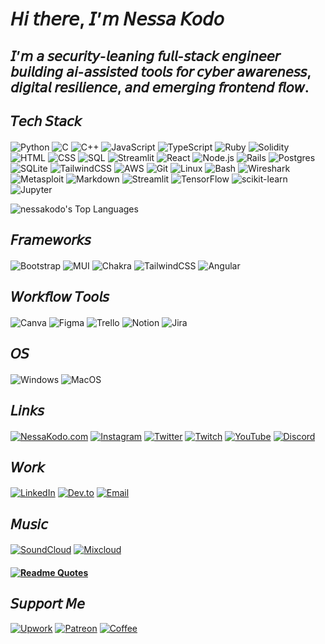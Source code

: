 # 𝘏𝘪 𝘵𝘩𝘦𝘳𝘦, 𝘐’𝘮 𝘕𝘦𝘴𝘴𝘢 𝘒𝘰𝘥𝘰

## 𝘐’𝘮 𝘢 𝘴𝘦𝘤𝘶𝘳𝘪𝘵𝘺-𝘭𝘦𝘢𝘯𝘪𝘯𝘨 𝘧𝘶𝘭𝘭-𝘴𝘵𝘢𝘤𝘬 𝘦𝘯𝘨𝘪𝘯𝘦𝘦𝘳 𝘣𝘶𝘪𝘭𝘥𝘪𝘯𝘨 𝘢𝘪-𝘢𝘴𝘴𝘪𝘴𝘵𝘦𝘥 𝘵𝘰𝘰𝘭𝘴 𝘧𝘰𝘳 𝘤𝘺𝘣𝘦𝘳 𝘢𝘸𝘢𝘳𝘦𝘯𝘦𝘴𝘴, 𝘥𝘪𝘨𝘪𝘵𝘢𝘭 𝘳𝘦𝘴𝘪𝘭𝘪𝘦𝘯𝘤𝘦, 𝘢𝘯𝘥 𝘦𝘮𝘦𝘳𝘨𝘪𝘯𝘨 𝘧𝘳𝘰𝘯𝘵𝘦𝘯𝘥 𝘧𝘭𝘰𝘸.

## 𝘛𝘦𝘤𝘩 𝘚𝘵𝘢𝘤𝘬

#### 

#### 
![Python](https://img.shields.io/badge/Python-000000?style=for-the-badge&logo=python&logoColor=white)
![C](https://img.shields.io/badge/C-000000?style=for-the-badge&logo=c&logoColor=white)
![C++](https://img.shields.io/badge/C++-000000?style=for-the-badge&logo=cplusplus&logoColor=white)
![JavaScript](https://img.shields.io/badge/JavaScript-000000?style=for-the-badge&logo=javascript&logoColor=white)
![TypeScript](https://img.shields.io/badge/TypeScript-000000?style=for-the-badge&logo=typescript&logoColor=white)
![Ruby](https://img.shields.io/badge/Ruby-000000?style=for-the-badge&logo=ruby&logoColor=white)
![Solidity](https://img.shields.io/badge/Solidity-000000?style=for-the-badge&logo=solidity&logoColor=white)
![HTML](https://img.shields.io/badge/HTML5-000000?style=for-the-badge&logo=html5&logoColor=white)
![CSS](https://img.shields.io/badge/CSS3-000000?style=for-the-badge&logo=css3&logoColor=white)
![SQL](https://img.shields.io/badge/SQL-000000?style=for-the-badge&logo=postgresql&logoColor=white)
![Streamlit](https://img.shields.io/badge/Streamlit-000000?style=for-the-badge&logo=streamlit&logoColor=white)
![React](https://img.shields.io/badge/React-000000?style=for-the-badge&logo=react&logoColor=white)
![Node.js](https://img.shields.io/badge/Node.js-000000?style=for-the-badge&logo=nodedotjs&logoColor=white)
![Rails](https://img.shields.io/badge/Rails-000000?style=for-the-badge&logo=ruby-on-rails&logoColor=white)
![Postgres](https://img.shields.io/badge/PostgreSQL-000000?style=for-the-badge&logo=postgresql&logoColor=white)
![SQLite](https://img.shields.io/badge/SQLite-000000?style=for-the-badge&logo=sqlite&logoColor=white)
![TailwindCSS](https://img.shields.io/badge/TailwindCSS-000000?style=for-the-badge&logo=tailwind-css&logoColor=white)
![AWS](https://img.shields.io/badge/AWS-000000?style=for-the-badge&logo=amazonaws&logoColor=white)
![Git](https://img.shields.io/badge/Git-000000?style=for-the-badge&logo=git&logoColor=white)
![Linux](https://img.shields.io/badge/Linux-000000?style=for-the-badge&logo=linux&logoColor=white)
![Bash](https://img.shields.io/badge/Bash-000000?style=for-the-badge&logo=gnubash&logoColor=white)
![Wireshark](https://img.shields.io/badge/Wireshark-000000?style=for-the-badge&logo=wireshark&logoColor=white)
![Metasploit](https://img.shields.io/badge/Metasploit-000000?style=for-the-badge&logo=metasploit&logoColor=white)
![Markdown](https://img.shields.io/badge/Markdown-000000?style=for-the-badge&logo=markdown&logoColor=white)
![Streamlit](https://img.shields.io/badge/Streamlit-000000?style=for-the-badge&logo=streamlit&logoColor=white)
![TensorFlow](https://img.shields.io/badge/TensorFlow-000000?style=for-the-badge&logo=tensorflow&logoColor=white)
![scikit-learn](https://img.shields.io/badge/scikit--learn-000000?style=for-the-badge&logo=scikitlearn&logoColor=white)
![Jupyter](https://img.shields.io/badge/Jupyter-000000?style=for-the-badge&logo=Jupyter&logoColor=white)

![nessakodo's Top Languages](https://github-readme-stats.vercel.app/api/top-langs/?username=nessakodo&theme=gotham&show_icons=true&hide_border=true&layout=compact)



## 𝘍𝘳𝘢𝘮𝘦𝘸𝘰𝘳𝘬𝘴

#### 
![Bootstrap](https://img.shields.io/badge/bootstrap-000000?style=for-the-badge&logo=bootstrap&logoColor=white)
![MUI](https://img.shields.io/badge/Material%20UI-000000?style=for-the-badge&logo=mui&logoColor=white)
![Chakra](https://img.shields.io/badge/Chakra--UI-000000?style=for-the-badge&logo=chakra-ui&logoColor=white)
![TailwindCSS](https://img.shields.io/badge/tailwindcss-000000?style=for-the-badge&logo=tailwind-css&logoColor=white)
![Angular](https://img.shields.io/badge/Angular-000000?style=for-the-badge&logo=angular&logoColor=white)


## 𝘞𝘰𝘳𝘬𝘧𝘭𝘰𝘸 𝘛𝘰𝘰𝘭𝘴

#### 
![Canva](https://img.shields.io/badge/Canva-000000?style=for-the-badge&logo=Canva&logoColor=white)
![Figma](https://img.shields.io/badge/Figma-000000?style=for-the-badge&logo=figma&logoColor=white)
![Trello](https://img.shields.io/badge/Trello-000000?style=for-the-badge&logo=trello&logoColor=white)
![Notion](https://img.shields.io/badge/Notion-000000?style=for-the-badge&logo=notion&logoColor=white)
![Jira](https://img.shields.io/badge/Jira-000000?style=for-the-badge&logo=Jira&logoColor=white)

## 𝘖𝘚

#### 
![Windows](https://img.shields.io/badge/Windows-000000?style=for-the-badge&logo=windows&logoColor=white)
![MacOS](https://img.shields.io/badge/mac%20os-000000?style=for-the-badge&logo=apple&logoColor=white)


## 𝘓𝘪𝘯𝘬𝘴

#### 
[![NessaKodo.com](https://img.shields.io/badge/nessakodo.com-000000?style=for-the-badge&logo=About.me&logoColor=white)](https://www.nessakodo.com)
[![Instagram](https://img.shields.io/badge/Instagram-000000?style=for-the-badge&logo=instagram&logoColor=white)](https://www.instagram.com/nessakodo/)
[![Twitter](https://img.shields.io/badge/Twitter-000000?style=for-the-badge&logo=twitter&logoColor=white)](https://twitter.com/NessaKodo)
[![Twitch](https://img.shields.io/badge/Twitch-000000?style=for-the-badge&logo=twitch&logoColor=white)](https://www.twitch.tv/nessakodo)
[![YouTube](https://img.shields.io/badge/YouTube-000000?style=for-the-badge&logo=youtube&logoColor=white)](https://www.youtube.com/channel/UCWZbQMDx7YjkRh6M8bkrbIA)
[![Discord](https://img.shields.io/badge/Discord-000000?style=for-the-badge&logo=discord&logoColor=white)](https://discord.gg/KPsWXyK9cz)


## 𝘞𝘰𝘳𝘬

####
[![LinkedIn](https://img.shields.io/badge/LinkedIn-000000?style=for-the-badge&logo=linkedin&logoColor=white)](https://www.linkedin.com/in/nessakodo/)
[![Dev.to](https://img.shields.io/badge/dev.to-000000?style=for-the-badge&logo=dev.to&logoColor=white)](https://dev.to/nessakodo)
[![Email](https://img.shields.io/badge/Gmail-000000?style=for-the-badge&logo=gmail&logoColor=white)](mailto:nessakodo@gmail.com)


## 𝘔𝘶𝘴𝘪𝘤

#### 

[![SoundCloud](https://img.shields.io/badge/SoundCloud-000000?style=for-the-badge&logo=soundcloud&logoColor=white)](https://soundcloud.com/nessakodo)
[![Mixcloud](https://img.shields.io/badge/mix%20cloud-000000?style=for-the-badge&logo=mixcloud&logoColor=white)](https://www.mixcloud.com/nessakodo/)



####
#### [![Readme Quotes](https://quotes-github-readme.vercel.app/api?type=horizontal&theme=gotham&quote=Don’t+think+you+are,+know+you+are.&author=Morpheus)](https://github.com/piyushsuthar/github-readme-quotes)


## 𝘚𝘶𝘱𝘱𝘰𝘳𝘵 𝘔𝘦

[![Upwork](https://img.shields.io/badge/UpWork-000000?style=for-the-badge&logo=Upwork&logoColor=white)](https://www.upwork.com/freelancers/~01bfd66cd60c9efc0a?viewMode=1)
[![Patreon](https://img.shields.io/badge/Patreon-000000?style=for-the-badge&logo=patreon&logoColor=white)](https://www.patreon.com/nessakodo)
[![Coffee](https://img.shields.io/badge/Buy_Me_A_Coffee-000000?style=for-the-badge&logo=buy-me-a-coffee&logoColor=white)](https://www.buymeacoffee.com/nessakodo?new=1)
